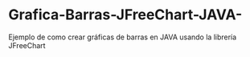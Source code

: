 # Grafica-Barras-JFreeChart-JAVA-
Ejemplo de como crear gráficas de barras en JAVA usando la librería JFreeChart

